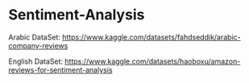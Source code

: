 # Sentiment-Analysis


Arabic DataSet: https://www.kaggle.com/datasets/fahdseddik/arabic-company-reviews

English DataSet: https://www.kaggle.com/datasets/haoboxu/amazon-reviews-for-sentiment-analysis

